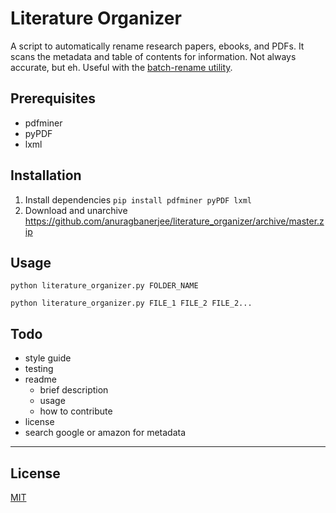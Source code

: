 # Literature Organizer

A script to automatically rename research papers, ebooks, and PDFs. It scans the metadata and table of contents for information. Not always accurate, but eh. Useful with the [batch-rename utility](http://github.com/anuragbanerjee/handy-dandy).

## Prerequisites

- pdfminer
- pyPDF
- lxml

## Installation
1. Install dependencies `pip install pdfminer pyPDF lxml`
2. Download and unarchive https://github.com/anuragbanerjee/literature_organizer/archive/master.zip

## Usage
`python literature_organizer.py FOLDER_NAME`

`python literature_organizer.py FILE_1 FILE_2 FILE_2...`

## Todo
- style guide
- testing
- readme
    - brief description
    - usage
    - how to contribute
- license
- search google or amazon for metadata

---

## License

[MIT](https://www.tldrlegal.com/l/mit)
